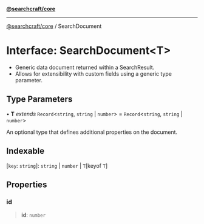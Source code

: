 [**@searchcraft/core**](/reference/sdk/core/README.md)

***

[@searchcraft/core](/reference/sdk/core/globals.md) / SearchDocument

# Interface: SearchDocument\<T\>

* Generic data document returned within a SearchResult.
* Allows for extensibility with custom fields using a generic type parameter.

## Type Parameters

• **T** *extends* `Record`\<`string`, `string` \| `number`\> = `Record`\<`string`, `string` \| `number`\>

An optional type that defines additional properties on the document.

## Indexable

\[`key`: `string`\]: `string` \| `number` \| `T`\[keyof `T`\]

## Properties

### id

> **id**: `number`
